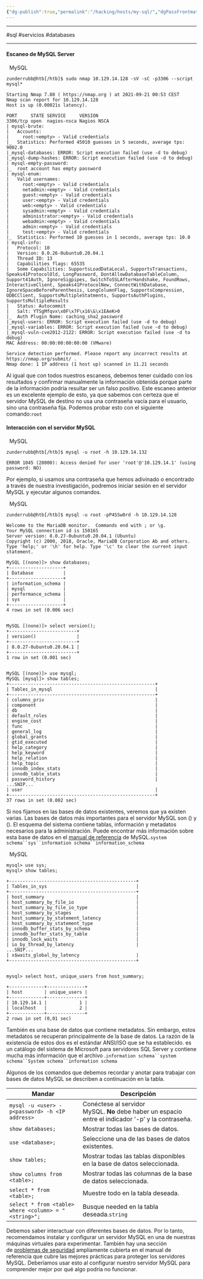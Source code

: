 ```yaml
---
{"dg-publish":true,"permalink":"/hacking/hosts/my-sql/","dgPassFrontmatter":true}
---
```



-----------
#sql #servicios #databases

---------

#### Escaneo de MySQL Server

  MySQL

```shell-session
zunderrubb@htb[/htb]$ sudo nmap 10.129.14.128 -sV -sC -p3306 --script mysql*

Starting Nmap 7.80 ( https://nmap.org ) at 2021-09-21 00:53 CEST
Nmap scan report for 10.129.14.128
Host is up (0.00021s latency).

PORT     STATE SERVICE     VERSION
3306/tcp open  nagios-nsca Nagios NSCA
| mysql-brute: 
|   Accounts: 
|     root:<empty> - Valid credentials
|_  Statistics: Performed 45010 guesses in 5 seconds, average tps: 9002.0
|_mysql-databases: ERROR: Script execution failed (use -d to debug)
|_mysql-dump-hashes: ERROR: Script execution failed (use -d to debug)
| mysql-empty-password: 
|_  root account has empty password
| mysql-enum: 
|   Valid usernames: 
|     root:<empty> - Valid credentials
|     netadmin:<empty> - Valid credentials
|     guest:<empty> - Valid credentials
|     user:<empty> - Valid credentials
|     web:<empty> - Valid credentials
|     sysadmin:<empty> - Valid credentials
|     administrator:<empty> - Valid credentials
|     webadmin:<empty> - Valid credentials
|     admin:<empty> - Valid credentials
|     test:<empty> - Valid credentials
|_  Statistics: Performed 10 guesses in 1 seconds, average tps: 10.0
| mysql-info: 
|   Protocol: 10
|   Version: 8.0.26-0ubuntu0.20.04.1
|   Thread ID: 13
|   Capabilities flags: 65535
|   Some Capabilities: SupportsLoadDataLocal, SupportsTransactions, Speaks41ProtocolOld, LongPassword, DontAllowDatabaseTableColumn, Support41Auth, IgnoreSigpipes, SwitchToSSLAfterHandshake, FoundRows, InteractiveClient, Speaks41ProtocolNew, ConnectWithDatabase, IgnoreSpaceBeforeParenthesis, LongColumnFlag, SupportsCompression, ODBCClient, SupportsMultipleStatments, SupportsAuthPlugins, SupportsMultipleResults
|   Status: Autocommit
|   Salt: YTSgMfqvx\x0F\x7F\x16\&\x1EAeK>0
|_  Auth Plugin Name: caching_sha2_password
|_mysql-users: ERROR: Script execution failed (use -d to debug)
|_mysql-variables: ERROR: Script execution failed (use -d to debug)
|_mysql-vuln-cve2012-2122: ERROR: Script execution failed (use -d to debug)
MAC Address: 00:00:00:00:00:00 (VMware)

Service detection performed. Please report any incorrect results at https://nmap.org/submit/ .
Nmap done: 1 IP address (1 host up) scanned in 11.21 seconds
```

Al igual que con todos nuestros escaneos, debemos tener cuidado con los resultados y confirmar manualmente la información obtenida porque parte de la información podría resultar ser un falso positivo. Este escaneo anterior es un excelente ejemplo de esto, ya que sabemos con certeza que el servidor MySQL de destino no usa una contraseña vacía para el usuario, sino una contraseña fija. Podemos probar esto con el siguiente comando:`root`

#### Interacción con el servidor MySQL

  MySQL

```shell-session
zunderrubb@htb[/htb]$ mysql -u root -h 10.129.14.132

ERROR 1045 (28000): Access denied for user 'root'@'10.129.14.1' (using password: NO)
```

Por ejemplo, si usamos una contraseña que hemos adivinado o encontrado a través de nuestra investigación, podremos iniciar sesión en el servidor MySQL y ejecutar algunos comandos.

  MySQL

```shell-session
zunderrubb@htb[/htb]$ mysql -u root -pP4SSw0rd -h 10.129.14.128

Welcome to the MariaDB monitor.  Commands end with ; or \g.
Your MySQL connection id is 150165
Server version: 8.0.27-0ubuntu0.20.04.1 (Ubuntu)                                                         
Copyright (c) 2000, 2018, Oracle, MariaDB Corporation Ab and others.                                     
Type 'help;' or '\h' for help. Type '\c' to clear the current input statement.                           
      
MySQL [(none)]> show databases;                                                                          
+--------------------+
| Database           |
+--------------------+
| information_schema |
| mysql              |
| performance_schema |
| sys                |
+--------------------+
4 rows in set (0.006 sec)


MySQL [(none)]> select version();
+-------------------------+
| version()               |
+-------------------------+
| 8.0.27-0ubuntu0.20.04.1 |
+-------------------------+
1 row in set (0.001 sec)


MySQL [(none)]> use mysql;
MySQL [mysql]> show tables;
+------------------------------------------------------+
| Tables_in_mysql                                      |
+------------------------------------------------------+
| columns_priv                                         |
| component                                            |
| db                                                   |
| default_roles                                        |
| engine_cost                                          |
| func                                                 |
| general_log                                          |
| global_grants                                        |
| gtid_executed                                        |
| help_category                                        |
| help_keyword                                         |
| help_relation                                        |
| help_topic                                           |
| innodb_index_stats                                   |
| innodb_table_stats                                   |
| password_history                                     |
...SNIP...
| user                                                 |
+------------------------------------------------------+
37 rows in set (0.002 sec)
```

Si nos fijamos en las bases de datos existentes, veremos que ya existen varias. Las bases de datos más importantes para el servidor MySQL son () y (). El esquema del sistema contiene tablas, información y metadatos necesarios para la administración. Puede encontrar más información sobre esta base de datos en el [manual de referencia](https://dev.mysql.com/doc/refman/8.0/en/system-schema.html#:~:text=The%20mysql%20schema%20is%20the,used%20for%20other%20operational%20purposes) de MySQL.`system schema``sys``information schema``information_schema`

  MySQL

```shell-session
mysql> use sys;
mysql> show tables;  

+-----------------------------------------------+
| Tables_in_sys                                 |
+-----------------------------------------------+
| host_summary                                  |
| host_summary_by_file_io                       |
| host_summary_by_file_io_type                  |
| host_summary_by_stages                        |
| host_summary_by_statement_latency             |
| host_summary_by_statement_type                |
| innodb_buffer_stats_by_schema                 |
| innodb_buffer_stats_by_table                  |
| innodb_lock_waits                             |
| io_by_thread_by_latency                       |
...SNIP...
| x$waits_global_by_latency                     |
+-----------------------------------------------+


mysql> select host, unique_users from host_summary;

+-------------+--------------+                   
| host        | unique_users |                   
+-------------+--------------+                   
| 10.129.14.1 |            1 |                   
| localhost   |            2 |                   
+-------------+--------------+                   
2 rows in set (0,01 sec)  
```

También es una base de datos que contiene metadatos. Sin embargo, estos metadatos se recuperan principalmente de la base de datos. La razón de la existencia de estos dos es el estándar ANSI/ISO que se ha establecido. es un catálogo del sistema de Microsoft para servidores SQL Server y contiene mucha más información que el archivo .`information schema``system schema``System schema``information schema`

Algunos de los comandos que debemos recordar y anotar para trabajar con bases de datos MySQL se describen a continuación en la tabla.

|**Mandar**|**Descripción**|
|---|---|
|`mysql -u <user> -p<password> -h <IP address>`|Conéctese al servidor MySQL. **No** debe haber un espacio entre el indicador '-p' y la contraseña.|
|`show databases;`|Mostrar todas las bases de datos.|
|`use <database>;`|Seleccione una de las bases de datos existentes.|
|`show tables;`|Mostrar todas las tablas disponibles en la base de datos seleccionada.|
|`show columns from <table>;`|Mostrar todas las columnas de la base de datos seleccionada.|
|`select * from <table>;`|Muestre todo en la tabla deseada.|
|`select * from <table> where <column> = "<string>";`|Busque needed en la tabla deseada.`string`|

Debemos saber interactuar con diferentes bases de datos. Por lo tanto, recomendamos instalar y configurar un servidor MySQL en una de nuestras máquinas virtuales para experimentar. También hay una sección de [problemas de seguridad](https://dev.mysql.com/doc/refman/8.0/en/general-security-issues.html) ampliamente cubierta en el manual de referencia que cubre las mejores prácticas para proteger los servidores MySQL. Deberíamos usar esto al configurar nuestro servidor MySQL para comprender mejor por qué algo podría no funcionar.

